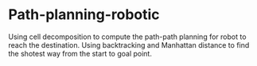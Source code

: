 # Path-planning-robotic
Using cell decomposition to compute the path-path planning for robot to reach the destination.
Using backtracking and Manhattan distance to find the shotest way from the start to goal point.
